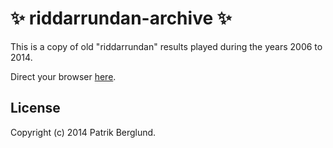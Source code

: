 # :sparkles: riddarrundan-archive :sparkles:

This is a copy of old "riddarrundan" results played during the years
2006 to 2014.

Direct your browser [here](https://aptrik.github.io/riddarrundan-archive/).

## License

Copyright (c) 2014 Patrik Berglund.
